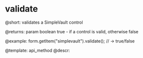 validate
=============

@short: validates a SimpleVault control
 
@returns:
param   boolean     true - if a control is valid, otherwise false

@example:
form.getItem("simplevault").validate();
// -> true/false


@template: api_method
@descr:


